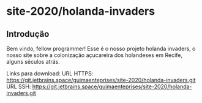 # site-2020/holanda-invaders



## Introdução
Bem vindo, fellow programmer!
Esse é o nosso projeto holanda invaders, o nosso site sobre a colonização açucareira dos holandeses em Recife, alguns séculos atrás.

Links para download:
URL HTTPS: https://git.jetbrains.space/guimaenteprises/site-2020/holanda-invaders.git
URL SSH: https://git.jetbrains.space/guimaenteprises/site-2020/holanda-invaders.git
